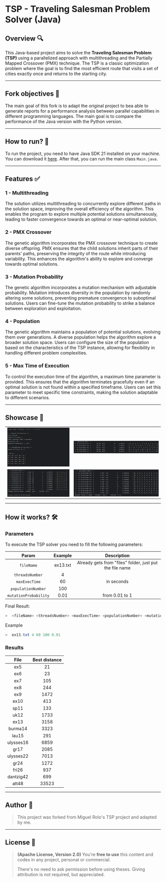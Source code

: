 # TSP - Traveling Salesman Problem Solver (Java)

## Overview 🔍

This Java-based project aims to solve the **Traveling Salesman Problem (TSP)** using a parallelized approach with multithreading and the Partially Mapped Crossover (PMX) technique. The TSP is a classic optimization problem where the goal is to find the most efficient route that visits a set of cities exactly once and returns to the starting city.

---

## Fork objectives 🚀

The main goal of this fork is to adapt the original project to bea able to generate reports for a performance analysis between parallel capabilities in different programming languages. The main goal is to compare the performance of the Java version with the Python version.

---

## How to run? 🏃

To run the project, you need to have Java SDK 21 installed on your machine. You can download it [here](https://www.oracle.com/java/technologies/downloads/#java21).
After that, you can run the main class ```Main.java```.

---

## Features ✅

### 1 - Multithreading

The solution utilizes multithreading to concurrently explore different paths in the solution space, improving the overall efficiency of the algorithm. This enables the program to explore multiple potential solutions simultaneously, leading to faster convergence towards an optimal or near-optimal solution.

### 2 - PMX Crossover

The genetic algorithm incorporates the PMX crossover technique to create diverse offspring. PMX ensures that the child solutions inherit parts of their parents' paths, preserving the integrity of the route while introducing variability. This enhances the algorithm's ability to explore and converge towards optimal solutions.

### 3 - Mutation Probability

The genetic algorithm incorporates a mutation mechanism with adjustable probability. Mutation introduces diversity in the population by randomly altering some solutions, preventing premature convergence to suboptimal solutions. Users can fine-tune the mutation probability to strike a balance between exploration and exploitation.

### 4 - Population

The genetic algorithm maintains a population of potential solutions, evolving them over generations. A diverse population helps the algorithm explore a broader solution space. Users can configure the size of the population based on the characteristics of the TSP instance, allowing for flexibility in handling different problem complexities.

### 5 - Max Time of Execution

To control the execution time of the algorithm, a maximum time parameter is provided. This ensures that the algorithm terminates gracefully even if an optimal solution is not found within a specified timeframe. Users can set this parameter to meet specific time constraints, making the solution adaptable to different scenarios.

---

## Showcase 🔭

|                                   |                                     |
|:---------------------------------:|:-----------------------------------:|
| ![Start](./assets/showcase/1.png) | ![Choice1](./assets/showcase/3.png) |
| ![Start](./assets/showcase/2.png) | ![Choice1](./assets/showcase/4.png) |

---

## How it works? 🛠️

### Parameters

To execute the TSP solver you need to fill the following parameters:

|           Param           | Example  |                       Description                        |
|:-------------------------:|:--------:|:--------------------------------------------------------:| 
|      ```fileName```       | ex13.txt | Already gets from "files" folder, just put the file name |
|    ```threadsNumber```    |    4     |                                                          |
|     ```maxExecTime```     |    60    |                        in seconds                        |
|  ```populationNumber```   |   100    |                                                          |
| ```mutationProbability``` |   0.01   |                      from 0.01 to 1                      |

Final Result:
```Java
>  <fileName> <threadsNumber> <maxExecTime> <populationNumber> <mutationProbability> 
```
Example
```Java
>  ex13.txt 4 60 100 0.01 
```

### Results
|   File    | Best distance |
|:---------:|:-------------:|
|    ex5    |      21       |
|    ex6    |      23       |
|    ex7    |      105      |
|    ex8    |      244      |
|    ex9    |     1472      |
|   ex10    |      413      |
|   sp11    |      133      |
|   uk12    |     1733      |
|   ex13    |     3158      |
|  burma14  |     3323      |
|   lau15   |      291      |
| ulysses16 |     6859      |
|   gr17    |     2085      |
| ulysses22 |     7013      |
|   gr24    |     1272      |
|   fri26   |      937      |
| dantzig42 |      699      |
|   att48   |     33523     |


---

## Author 🤝

> This project was forked from Miguel Rolo's TSP project and adapted by me.

---

## License 🪪

> **(Apache License, Version 2.0)** You're **free to use** this content and codes in any project, personal or commercial. 
>
> There's no need to ask permission before using theses. Giving attribution is not required, but appreciated.